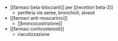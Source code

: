 - [[farmaci beta-bloccanti]] per [[recettori beta-2]]
	- periferia vie aeree, bronchioli, alveoli
- [[farmaci anti-muscarinici]]
	- [[broncocostrizione]]
- [[farmaci corticosteroidi]]
	- riacutizzazione